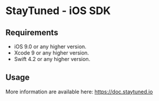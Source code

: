 # StayTuned - iOS SDK

## Requirements
- iOS 9.0 or any higher version.
- Xcode 9 or any higher version.
- Swift 4.2 or any higher version.

## Usage
More information are available here: https://doc.staytuned.io
